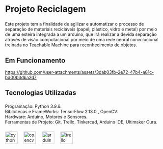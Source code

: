 <h1 align="left">Projeto Reciclagem</h1>

###

<p align="left">Este projeto tem a finalidade de agilizar e automatizar o processo de separação de materiais recicláveis (papel, plástico, vidro e metal) por meio de uma esteira integrada a um arduíno, que irá realizar a devida separação através de visão computacional por meio de uma rede neural convolucional treinada no Teachable Machine para reconhecimento de objetos.</p>

###

<h2 align="left">Em Funcionamento</h2>



https://github.com/user-attachments/assets/3dab03fb-2e72-47b4-a81c-bd00b3dba2d7



###

<h2 align="left">Tecnologias Utilizadas</h2>

###

<p align="left">Programação: Python 3.9.6.<br>Bibliotecas e FrameWorks: TensorFlow 2.13.0 , OpenCV.<br>Hardware: Arduino, Motores e Sensores.<br>Ferramentas de Projeto: Git, Trello, Tinkercad, Arduino IDE, Ultimaker Cura.</p>

###

<div align="left">
  <img src="https://skillicons.dev/icons?i=py" height="40" alt="python logo"  />
  <img width="12" />
  <img src="https://cdn.jsdelivr.net/gh/devicons/devicon/icons/opencv/opencv-original.svg" height="40" alt="opencv logo"  />
  <img width="12" />
  <img src="https://skillicons.dev/icons?i=arduino" height="40" alt="arduino logo"  />
  <img width="12" />
  <img src="https://cdn.jsdelivr.net/gh/devicons/devicon/icons/trello/trello-plain.svg" height="40" alt="trello logo"  />
</div>

###




